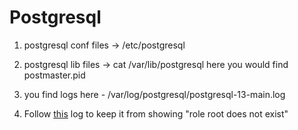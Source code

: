 # Postgresql

1. postgresql conf files -> /etc/postgresql

2. postgresql lib files -> cat /var/lib/postgresql here you would find postmaster.pid

3. you find logs here - /var/log/postgresql/postgresql-13-main.log

4. Follow [this](https://stackoverflow.com/questions/11919391/postgresql-error-fatal-role-username-does-not-exist) log to keep it from showing "role root does not exist"
